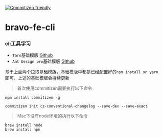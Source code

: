[![Commitizen friendly](https://img.shields.io/badge/commitizen-friendly-brightgreen.svg)](http://commitizen.github.io/cz-cli/)

# bravo-fe-cli

### cli工具学习

+ `Taro`基础模版 [Github](https://github.com/Bravo123/template-taro)
+ `Ant Design pro`基础模版 [Github](https://github.com/Bravo123/template-ant-design-pro)

基于上面两个拉取基础模版，基础模版中都是已经配置好的`npm install or yarn`即可，上述的基础模版会持续更新


> 首次使用commitizen需要执行以下命令

```
npm install commitizen -g

commitizen init cz-conventional-changelog --save-dev --save-exact
```

> Mac下没有node环境的执行以下命令

```
brew install node
brew install npm
```
